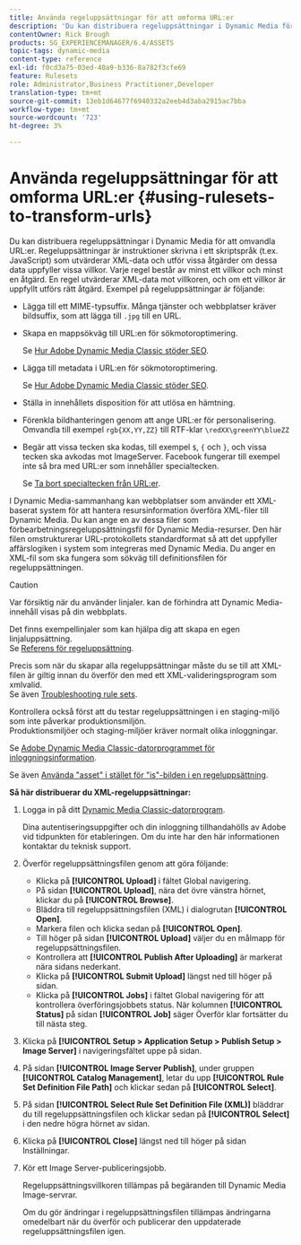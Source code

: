 ```yaml
---
title: Använda regeluppsättningar för att omforma URL:er
description: 'Du kan distribuera regeluppsättningar i Dynamic Media för att omvandla URL:er. Regeluppsättningar är instruktioner skrivna i ett skriptspråk (t.ex. JavaScript) som utvärderar XML-data och utför vissa åtgärder om dessa data uppfyller vissa villkor. '
contentOwner: Rick Brough
products: SG_EXPERIENCEMANAGER/6.4/ASSETS
topic-tags: dynamic-media
content-type: reference
exl-id: f0cd3a75-03ed-40a9-b336-8a782f3cfe69
feature: Rulesets
role: Administrator,Business Practitioner,Developer
translation-type: tm+mt
source-git-commit: 13eb1d64677f6940332a2eeb4d3aba2915ac7bba
workflow-type: tm+mt
source-wordcount: '723'
ht-degree: 3%

---
```


# Använda regeluppsättningar för att omforma URL:er {#using-rulesets-to-transform-urls}

Du kan distribuera regeluppsättningar i Dynamic Media för att omvandla URL:er. Regeluppsättningar är instruktioner skrivna i ett skriptspråk (t.ex. JavaScript) som utvärderar XML-data och utför vissa åtgärder om dessa data uppfyller vissa villkor. Varje regel består av minst ett villkor och minst en åtgärd. En regel utvärderar XML-data mot villkoren, och om ett villkor är uppfyllt utförs rätt åtgärd. Exempel på regeluppsättningar är följande:

* Lägga till ett MIME-typsuffix. Många tjänster och webbplatser kräver bildsuffix, som att lägga till `.jpg` till en URL.
* Skapa en mappsökväg till URL:en för sökmotoroptimering.

   Se [Hur Adobe Dynamic Media Classic stöder SEO](/help/assets/assets/s7_seo.pdf).

* Lägga till metadata i URL:en för sökmotoroptimering.

   Se [Hur Adobe Dynamic Media Classic stöder SEO](/help/assets/assets/s7_seo.pdf).

* Ställa in innehållets disposition för att utlösa en hämtning.
* Förenkla bildhanteringen genom att ange URL:er för personalisering. Omvandla till exempel `rgb{XX,YY,ZZ}` till RTF-klar `\redXX\greenYY\blueZZ`

* Begär att vissa tecken ska kodas, till exempel `$`, `{` och `}`, och vissa tecken ska avkodas mot ImageServer. Facebook fungerar till exempel inte så bra med URL:er som innehåller specialtecken.

   Se [Ta bort specialtecken från URL:er](https://helpx.adobe.com/experience-manager/scene7/kb/base/scene7-rulesets/remove-special-characters-urls.html).

I Dynamic Media-sammanhang kan webbplatser som använder ett XML-baserat system för att hantera resursinformation överföra XML-filer till Dynamic Media. Du kan ange en av dessa filer som förbearbetningsregeluppsättningsfil för Dynamic Media-resurser. Den här filen omstrukturerar URL-protokollets standardformat så att det uppfyller affärslogiken i system som integreras med Dynamic Media. Du anger en XML-fil som ska fungera som sökväg till definitionsfilen för regeluppsättningen.

>[!CAUTION]
>
>Var försiktig när du använder linjaler. kan de förhindra att Dynamic Media-innehåll visas på din webbplats.

Det finns exempellinjaler som kan hjälpa dig att skapa en egen linjaluppsättning.\
Se [Referens för regeluppsättning](https://experienceleague.adobe.com/docs/dynamic-media-developer-resources/image-serving-api/image-serving-api/rule-set-reference/c-rule-set-reference.html).

Precis som när du skapar alla regeluppsättningar måste du se till att XML-filen är giltig innan du överför den med ett XML-valideringsprogram som xmlvalid.\
Se även [Troubleshooting rule sets](https://helpx.adobe.com/experience-manager/scene7/kb/base/scene7-rulesets/scene7-ruleset-troubleshooting.html).

Kontrollera också först att du testar regeluppsättningen i en staging-miljö som inte påverkar produktionsmiljön.\
Produktionsmiljöer och staging-miljöer kräver normalt olika inloggningar.

Se [Adobe Dynamic Media Classic-datorprogrammet för inloggningsinformation](https://experienceleague.adobe.com/docs/dynamic-media-classic/using/getting-started/signing-out.html#sign-in-dmc-app).

<!-- * **NA staging environment** login page: [https://s7sps1-staging.scene7.com/IpsWeb/](https://s7sps1-staging.scene7.com/IpsWeb/)
* **EMEA staging environment** login page: [https://s7sps3-staging.scene7.com/IpsWeb/](https://s7sps3-staging.scene7.com/IpsWeb/)
* **JAPAC staging environment** login page: [https://s7sps5-staging.scene7.com/IpsWeb/](https://s7sps5-staging.scene7.com/IpsWeb/) -->

Se även [Använda &quot;asset&quot; i stället för &quot;is&quot;-bilden i en regeluppsättning](https://helpx.adobe.com/experience-manager/scene7/kb/base/scene7-rulesets/ruleset-asset-instead-image.html).

**Så här distribuerar du XML-regeluppsättningar:**

1. Logga in på ditt [Dynamic Media Classic-datorprogram](https://experienceleague.adobe.com/docs/dynamic-media-classic/using/getting-started/signing-out.html#sign-in-dmc-app).

   Dina autentiseringsuppgifter och din inloggning tillhandahölls av Adobe vid tidpunkten för etableringen. Om du inte har den här informationen kontaktar du teknisk support.

1. Överför regeluppsättningsfilen genom att göra följande:

   * Klicka på **[!UICONTROL Upload]** i fältet Global navigering.
   * På sidan **[!UICONTROL Upload]**, nära det övre vänstra hörnet, klickar du på **[!UICONTROL Browse]**.
   * Bläddra till regeluppsättningsfilen (XML) i dialogrutan **[!UICONTROL Open]**.
   * Markera filen och klicka sedan på **[!UICONTROL Open]**.
   * Till höger på sidan **[!UICONTROL Upload]** väljer du en målmapp för regeluppsättningsfilen.
   * Kontrollera att **[!UICONTROL Publish After Uploading]** är markerat nära sidans nederkant.
   * Klicka på **[!UICONTROL Submit Upload]** längst ned till höger på sidan.
   * Klicka på **[!UICONTROL Jobs]** i fältet Global navigering för att kontrollera överföringsjobbets status. När kolumnen **[!UICONTROL Status]** på sidan **[!UICONTROL Job]** säger Överför klar fortsätter du till nästa steg.

1. Klicka på **[!UICONTROL Setup > Application Setup > Publish Setup > Image Server]** i navigeringsfältet uppe på sidan.
1. På sidan **[!UICONTROL Image Server Publish]**, under gruppen **[!UICONTROL Catalog Management]**, letar du upp **[!UICONTROL Rule Set Definition File Path]** och klickar sedan på **[!UICONTROL Select]**.
1. På sidan **[!UICONTROL Select Rule Set Definition File (XML)]** bläddrar du till regeluppsättningsfilen och klickar sedan på **[!UICONTROL Select]** i den nedre högra hörnet av sidan.
1. Klicka på **[!UICONTROL Close]** längst ned till höger på sidan Inställningar.
1. Kör ett Image Server-publiceringsjobb.

   Regeluppsättningsvillkoren tillämpas på begäranden till Dynamic Media Image-servrar.

   Om du gör ändringar i regeluppsättningsfilen tillämpas ändringarna omedelbart när du överför och publicerar den uppdaterade regeluppsättningsfilen igen.
